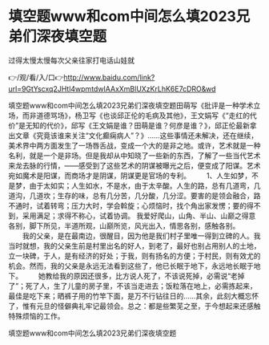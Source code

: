 # 填空题www和com中间怎么填2023兄弟们深夜填空题
过得太慢太慢每次父亲往家打电话山娃就

👉/观/看/入/口👉http://www.baidu.com/link?url=9GtYscxq2JHtl4wpmtdwIAAxXmBlUXzKrLhK6E7cDRO&wd

填空题www和com中间怎么填2023兄弟们深夜填空题田萌写《批评是一种学术立场，而非道德骂场》，杨卫写《也谈邱正伦的毛病及其他》，王文娟写《“走红的代价”是无知的代价》，邱写《王文娟是谁？田萌是谁？何彦是谁？》，邱正伦最新拿出文章《究竟该谁来关注“文化癫痫病人”？》......这些事情还未解决，还在继续，美术界中两方面发生了一场唇舌战，变成一个大的是非之地。或许，艺术就是一种名利，就是一个是非场。但是我却从中知晓了一些新的东西，了解了一些当代艺术来龙去脉的行情，——感受到了这些艺术的阴谋被曝光之后，便变成了阳谋。艺术宛如魔术是阳谋，而商场才是阴谋，阴谋更是官场的专利。
　　1、人生如梦，不是梦，由于太如实；人生如水，不是水，由于太辛酸。人生的路，总有几道弯，几道沟，几道坎；生存的味，总有几分苦，几分酸，几分涩。要害的是领会融合，路不通时，试着转弯；压力大时，学会斡旋；心烦恼时，找个角出家发愣；要的得不到，采用满足；求得不称心，试着协调。
	我爱好爬山，山角、半山、山巅之得意各别，脚下所见，半道所观，山巅所览，风光出入，情思各别，感触各别。
　　我的父亲，是在最南边，很醒目，因为他是我们村子里唯一得到立碑的人。我当时就想，我的父亲生前是村里出名的好人，到老了，最好也别占用别人的土地，立一块碑，于人，是有经济的好处；于我，则有扬名的方便；于村民，则有效尤的机会。然而，我的父亲是永远无法看到这些了，他已长眠于地下，永远地长眠于地下。
　　她教给我的原因还很多，比方说人死了，不该说死掉，必需说“老掉了”；死了人，生了儿童的房子里，不该当走进去；饭粒落在地上，必需拣起来，最佳是吃下来；晒裤子用的竹竿下面，是万不行钻往日的……其余，此刻大概忘怀了，惟有元旦的怪僻典礼牢记最领会。总之：都是些繁芜之至，于今想起来还感触特殊烦恼的工作。

填空题www和com中间怎么填2023兄弟们深夜填空题
